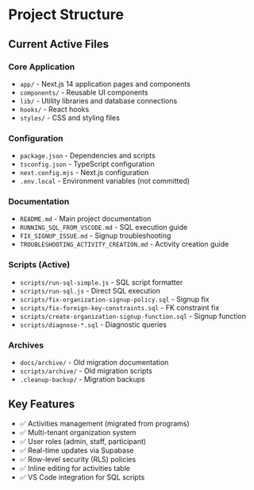 # Project Structure

## Current Active Files

### Core Application
- `app/` - Next.js 14 application pages and components
- `components/` - Reusable UI components  
- `lib/` - Utility libraries and database connections
- `hooks/` - React hooks
- `styles/` - CSS and styling files

### Configuration
- `package.json` - Dependencies and scripts
- `tsconfig.json` - TypeScript configuration
- `next.config.mjs` - Next.js configuration
- `.env.local` - Environment variables (not committed)

### Documentation  
- `README.md` - Main project documentation
- `RUNNING_SQL_FROM_VSCODE.md` - SQL execution guide
- `FIX_SIGNUP_ISSUE.md` - Signup troubleshooting
- `TROUBLESHOOTING_ACTIVITY_CREATION.md` - Activity creation guide

### Scripts (Active)
- `scripts/run-sql-simple.js` - SQL script formatter
- `scripts/run-sql.js` - Direct SQL execution  
- `scripts/fix-organization-signup-policy.sql` - Signup fix
- `scripts/fix-foreign-key-constraints.sql` - FK constraint fix
- `scripts/create-organization-signup-function.sql` - Signup function
- `scripts/diagnose-*.sql` - Diagnostic queries

### Archives
- `docs/archive/` - Old migration documentation
- `scripts/archive/` - Old migration scripts
- `.cleanup-backup/` - Migration backups

## Key Features
- ✅ Activities management (migrated from programs)
- ✅ Multi-tenant organization system
- ✅ User roles (admin, staff, participant)  
- ✅ Real-time updates via Supabase
- ✅ Row-level security (RLS) policies
- ✅ Inline editing for activities table
- ✅ VS Code integration for SQL scripts
